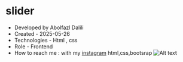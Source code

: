 # slider
- Developed by Abolfazl Dalili
- Created - 2025-05-26
- Technologies  - Html , css 
- Role - Frontend
- How to reach me : with my [instagram](https://www.instagram.com/abolfazl_dalili2023)
html,css,bootsrap
![Alt text](https://github.com/Abilfazldalili/slider/Images/slider.png)

